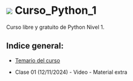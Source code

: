 #  <span><img src="https://img.shields.io/badge/Python-FFD43B?style=for-the-badge&logo=python&logoColor=blue"/></span>  Curso_Python_1
Curso libre y gratuito de Python Nivel 1.

## Indice general:

- [Temario del curso](https://github.com/VintaBytes/Curso_Python_1/blob/main/temario.md)

- Clase 01 (12/11/2024) - Video - Material extra
